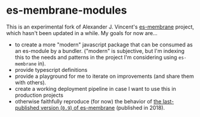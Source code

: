# es-membrane-modules

This is an experimental fork of Alexander J. Vincent's [es-membrane](https://github.com/ajvincent/es-membrane) project, which hasn't been updated in a while. My goals for now are...

- to create a more "modern" javascript package that can be consumed as an es-module by a bundler. ("modern" is subjective, but I'm indexing this to the needs and patterns in the project I'm considering using `es-membrane` in).
- provide typescript definitions
- provide a playground for me to iterate on improvements (and share them with others).
- create a working deployment pipeline in case I want to use this in production projects
- otherwise faithfully reproduce (for now) the behavior of [the last-published version (`0.9`) of es-membrane](https://www.npmjs.com/package/es-membrane) (published in 2018).
